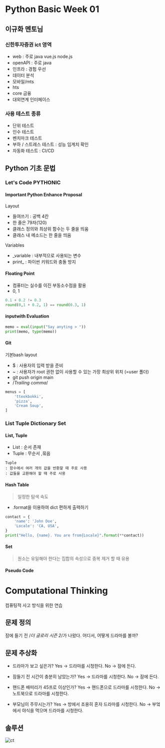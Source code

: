 # Python Basic Week 01

## 이규화 멘토님
### 신한투자증권 ict 영역
- web : 주로 java vue.js node.js
- openAPI : 주로 java
- 인프라 : 경험 우선
- 데이터 분석
- 모바일/mts
- hts
- core 금융
- 대외연계 인터페이스

### 사용 테스트 종류
- 단위 테스트
- 인수 테스트
- 벤치마크 테스트
- 부하 / 스트레스 테스트 : 성능 임계치 확인
- 자동화 테스트 : CI/CD


## Python 기초 문법
### Let's Code PYTHONIC
#### Important Python Enhance Proposal
Layout
- 들여쓰기 : 공백 4칸
- 한 줄은 79자(120)
- 클래스 정의와 최상위 함수는 두 줄을 띄움
- 클래스 내 메소드는 한 줄을 띄움

Variables
- _variable : 내부적으로 사용되는 변수
- print_ : 파이썬 키워드와 충돌 방지

#### Floating Point
- 컴퓨터는 실수를 이진 부동소수점을 활용
- 0, 1
```python
0.1 + 0.2 != 0.3
round(0,1 + 0.2, 1) == round(0.3, 1)
```

#### inputwith Evaluation
```python
memo = eval(input("Say anyting > "))
print(memo, type(memo))
```

#### Git
기본bash layout
- $ : 사용자의 입력 받을 준비
- ~ : 사용자가 root 권한 없이 사용할 수 있는 가장 최상위 위치 (=user 폴더)
- git push origin main
- /*Trailing comma*/
```python
menus = [
	'tteokbokki',
	'pizza',
	'Cream Soup',
]
```

### List Tuple Dictionary Set
#### List, Tuple
- List : 순서 존재
- Tuple : 무순서 ,묶음
```
Tuple
: 함수에서 여러 개의 값을 반환할 때 주로 사용
: 값들을 교환해야 할 때 주로 사용
```

#### Hash Table
> 일정한 탐색 속도
- .format을 이용하여 dict 편하게 출력하기
```python
contact = {
    'name': 'John Doe',
    'Locale': 'CA, USA',
}
print("Hello, {name}. You are from{Locale}".format(**contact))
```

#### Set
> 원소는 유일해야 한다는 집합의 속성으로 중복 제거 할 때 유용


#### Pseudo Code
# Computational Thinking
컴퓨팅적 사고 방식을 위한 연습

## 문제 정의
잠에 들기 전 /*더 글로리 시즌 2*/가 나왔다. 어디서, 어떻게 드라마를 볼까?

## 문제 추상화
- 드라마가 보고 싶은가?
     Yes -> 드라마를 시청한다.
     No -> 잠에 든다.

- 잠들기 전 시간이 충분히 남았는가?
    Yes -> 드라마를 시청한다.
    No -> 잠에 든다.

- 핸드폰 배떠리가 45프로 이상인가?
    Yes -> 핸드폰으로 드라마를 시청한다.
    No -> 노트북으로 드라마를 시청한다.

- 부모님이 주무시는가?
    Yes -> 방에서 조용히 혼자 드라마를 시청한다.
    No -> 부엌에서 야식을 먹으며 드라마를 시청한다.

## 솔루션
![ct](https://user-images.githubusercontent.com/93964101/211465308-1a2a37d1-3661-4a04-b7ea-1d0378445339.png)





